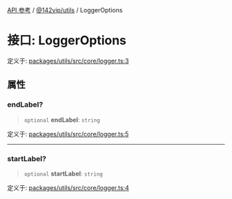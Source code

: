 [API 参考](../wiki/Home) / [@142vip/utils](../wiki/@142vip.utils) / LoggerOptions

# 接口: LoggerOptions

定义于: [packages/utils/src/core/logger.ts:3](https://github.com/142vip/core-x/blob/25cf658819688f02293d600e7003b5877a2f9489/packages/utils/src/core/logger.ts#L3)

## 属性

### endLabel?

> `optional` **endLabel**: `string`

定义于: [packages/utils/src/core/logger.ts:5](https://github.com/142vip/core-x/blob/25cf658819688f02293d600e7003b5877a2f9489/packages/utils/src/core/logger.ts#L5)

***

### startLabel?

> `optional` **startLabel**: `string`

定义于: [packages/utils/src/core/logger.ts:4](https://github.com/142vip/core-x/blob/25cf658819688f02293d600e7003b5877a2f9489/packages/utils/src/core/logger.ts#L4)
